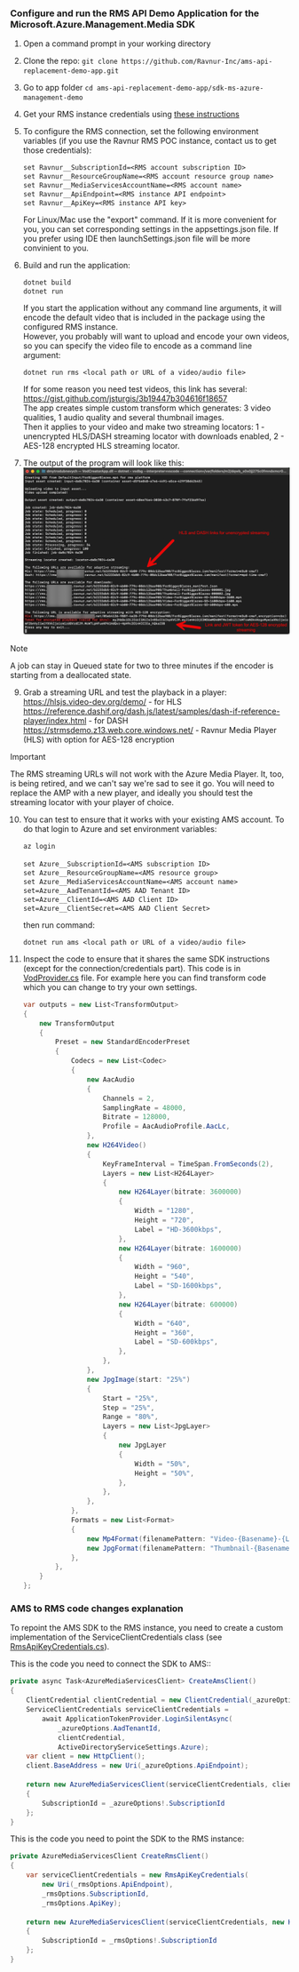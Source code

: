 ### Configure and run the RMS API Demo Application for the Microsoft.Azure.Management.Media SDK

1. Open a command prompt in your working directory
2. Clone the repo: ```git clone https://github.com/Ravnur-Inc/ams-api-replacement-demo-app.git```
3. Go to app folder ```cd ams-api-replacement-demo-app/sdk-ms-azure-management-demo```
4. Get your RMS instance credentials using [these instructions](../docs/how-to-get-credentials.md)
5. To configure the RMS connection, set the following environment variables (if you use the Ravnur RMS POC instance, contact us to get those credentials):

    ```console
    set Ravnur__SubscriptionId=<RMS account subscription ID>
    set Ravnur__ResourceGroupName=<RMS account resource group name>
    set Ravnur__MediaServicesAccountName=<RMS account name>
    set Ravnur__ApiEndpoint=<RMS instance API endpoint>
    set Ravnur__ApiKey=<RMS instance API key>
    ```

    For Linux/Mac use the "export" command. If it is more convenient for you, you can set corresponding settings in the appsettings.json file. If you prefer using IDE then launchSettings.json file will be more convinient to you.
6. Build and run the application:

    ```console
    dotnet build
    dotnet run
    ```

    If you start the application without any command line arguments, it will encode the default video that is included in the package using the configured RMS instance.<br>
    However, you probably will want to upload and encode your own videos, so you can specify the video file to encode as a command line argument:

    ```console
    dotnet run rms <local path or URL of a video/audio file>
    ```

    If for some reason you need test videos, this link has several: https://gist.github.com/jsturgis/3b19447b304616f18657<br>
    The app creates simple custom transform which generates: 3 video qualities, 1 audio quality and several thumbnail images.<br>
    Then it applies to your video and make two streaming locators: 1 - unencrypted HLS/DASH streaming locator with downloads enabled, 2 - AES-128 encrypted HLS streaming locator.

7. The output of the program will look like this:
    ![image](../docs/img/demo-app-console-screentshot.png)

> [!NOTE]
> A job can stay in Queued state for two to three minutes if the encoder is starting from a deallocated state.
> 
9. Grab a streaming URL and test the playback in a player:
    https://hlsjs.video-dev.org/demo/ - for HLS
    https://reference.dashif.org/dash.js/latest/samples/dash-if-reference-player/index.html - for DASH<br>
    https://strmsdemo.z13.web.core.windows.net/ - Ravnur Media Player (HLS) with option for AES-128 encryption

> [!IMPORTANT]
> The RMS streaming URLs will not work with the Azure Media Player. It, too, is being retired, and we can't say we're sad to see it go. You will need to replace the AMP with a new player, and ideally you should test the streaming locator with your player of choice.<br>
10. You can test to ensure that it works with your existing AMS account. To do that login to Azure and set environment variables:

    ```console
    az login

    set Azure__SubscriptionId=<AMS subscription ID>
    set Azure__ResourceGroupName=<AMS resource group>
    set Azure__MediaServicesAccountName=<AMS account name>
    set=Azure__AadTenantId=<AMS AAD Tenant ID>
    set=Azure__ClientId=<AMS AAD Client ID>
    set=Azure__ClientSecret=<AMS AAD Client Secret>
    ```

    then run command:

    ```console
    dotnet run ams <local path or URL of a video/audio file>
    ```

11. Inspect the code to ensure that it shares the same SDK instructions (except for the connection/credentials part). This code is in [VodProvider.cs](VodProvider.cs) file. For example here you can find transform code which you can change to try your own settings.

    ```csharp
    var outputs = new List<TransformOutput>
    {
        new TransformOutput
        {
            Preset = new StandardEncoderPreset
            {
                Codecs = new List<Codec>
                {
                    new AacAudio
                    {
                        Channels = 2,
                        SamplingRate = 48000,
                        Bitrate = 128000,
                        Profile = AacAudioProfile.AacLc,
                    },
                    new H264Video()
                    {
                        KeyFrameInterval = TimeSpan.FromSeconds(2),
                        Layers = new List<H264Layer>
                        {
                            new H264Layer(bitrate: 3600000)
                            {
                                Width = "1280",
                                Height = "720",
                                Label = "HD-3600kbps",
                            },
                            new H264Layer(bitrate: 1600000)
                            {
                                Width = "960",
                                Height = "540",
                                Label = "SD-1600kbps",
                            },
                            new H264Layer(bitrate: 600000)
                            {
                                Width = "640",
                                Height = "360",
                                Label = "SD-600kbps",
                            },
                        },
                    },
                    new JpgImage(start: "25%")
                    {
                        Start = "25%",
                        Step = "25%",
                        Range = "80%",
                        Layers = new List<JpgLayer>
                        {
                            new JpgLayer
                            {
                                Width = "50%",
                                Height = "50%",
                            },
                        },
                    },
                },
                Formats = new List<Format>
                {
                    new Mp4Format(filenamePattern: "Video-{Basename}-{Label}-{Bitrate}{Extension}"),
                    new JpgFormat(filenamePattern: "Thumbnail-{Basename}-{Index}{Extension}"),
                },
            },
        }
    };
    ```

### AMS to RMS code changes explanation

To repoint the AMS SDK to the RMS instance, you need to create a custom implementation of the ServiceClientCredentials class (see [RmsApiKeyCredentials.cs](RmsApiKeyTokenCredentials.cs)).

This is the code you need to connect the SDK to AMS::

```csharp
private async Task<AzureMediaServicesClient> CreateAmsClient()
{
    ClientCredential clientCredential = new ClientCredential(_azureOptions.ClientId, _azureOptions.ClientSecret);
    ServiceClientCredentials serviceClientCredentials =
        await ApplicationTokenProvider.LoginSilentAsync(
            _azureOptions.AadTenantId,
            clientCredential,
            ActiveDirectoryServiceSettings.Azure);
    var client = new HttpClient();
    client.BaseAddress = new Uri(_azureOptions.ApiEndpoint);

    return new AzureMediaServicesClient(serviceClientCredentials, client, true)
    {
        SubscriptionId = _azureOptions!.SubscriptionId
    };
}
```

This is the code you need to point the SDK to the RMS instance:

```csharp
private AzureMediaServicesClient CreateRmsClient()
{
    var serviceClientCredentials = new RmsApiKeyCredentials(
        new Uri(_rmsOptions.ApiEndpoint),
        _rmsOptions.SubscriptionId,
        _rmsOptions.ApiKey);

    return new AzureMediaServicesClient(serviceClientCredentials, new HttpClient(), true)
    {
        SubscriptionId = _rmsOptions!.SubscriptionId
    };
}
```
